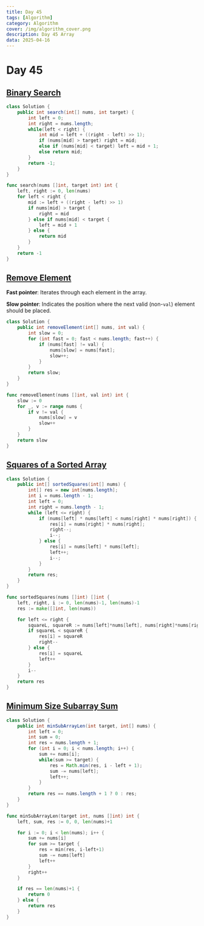 ```yaml
---
title: Day 45
tags: [Algorithm]
category: Algorithm
cover: /img/algorithm_cover.png
description: Day 45 Array
data: 2025-04-16
---
```


# Day 45

## [Binary Search](https://leetcode.com/problems/binary-search/description/)

```java
class Solution {
    public int search(int[] nums, int target) {
        int left = 0;
        int right = nums.length;
        while(left < right) {
            int mid = left + ((right - left) >> 1);
            if (nums[mid] > target) right = mid;
            else if (nums[mid] < target) left = mid + 1;
            else return mid;
        }
        return -1;
    }
}
```

```go
func search(nums []int, target int) int {
	left, right := 0, len(nums)
	for left < right {
		mid := left + ((right - left) >> 1)
		if nums[mid] > target {
			right = mid
		} else if nums[mid] < target {
			left = mid + 1
		} else {
			return mid
		}
	}
	return -1
}
```

## [Remove Element](https://leetcode.com/problems/remove-element/description/)

**Fast pointer**: Iterates through each element in the array.

**Slow pointer**: Indicates the position where the next valid (non-`val`) element should be placed.

```java
class Solution {
    public int removeElement(int[] nums, int val) {
        int slow = 0;
        for (int fast = 0; fast < nums.length; fast++) {
            if (nums[fast] != val) {
                nums[slow] = nums[fast];
                slow++;
            }
        }
        return slow;
    }
}
```

```go
func removeElement(nums []int, val int) int {
	slow := 0
	for _, v := range nums {
		if v != val {
			nums[slow] = v
			slow++
		}
	}
	return slow
}
```

## [Squares of a Sorted Array](https://leetcode.com/problems/squares-of-a-sorted-array/description/)

```java
class Solution {
    public int[] sortedSquares(int[] nums) {
        int[] res = new int[nums.length];
        int i = nums.length - 1;
        int left = 0;
        int right = nums.length - 1;
        while (left <= right) {
            if (nums[left] * nums[left] < nums[right] * nums[right]) {
                res[i] = nums[right] * nums[right];
                right--;
                i--;
            } else {
                res[i] = nums[left] * nums[left];
                left++;
                i--;
            }
        }
        return res;
    }
}
```

```go
func sortedSquares(nums []int) []int {
	left, right, i := 0, len(nums)-1, len(nums)-1
	res := make([]int, len(nums))

	for left <= right {
		squareL, squareR := nums[left]*nums[left], nums[right]*nums[right]
		if squareL < squareR {
			res[i] = squareR
			right--
		} else {
			res[i] = squareL
			left++
		}
		i--
	}
	return res
}
```

## [Minimum Size Subarray Sum](https://leetcode.com/problems/minimum-size-subarray-sum/description/)

```java
class Solution {
    public int minSubArrayLen(int target, int[] nums) {
        int left = 0;
        int sum = 0;
        int res = nums.length + 1;
        for (int i = 0; i < nums.length; i++) {
            sum += nums[i];
            while(sum >= target) {
                res = Math.min(res, i - left + 1);
                sum -= nums[left];
                left++;
            }
        }
        return res == nums.length + 1 ? 0 : res;
    }
}
```

```go
func minSubArrayLen(target int, nums []int) int {
	left, sum, res := 0, 0, len(nums)+1

	for i := 0; i < len(nums); i++ {
		sum += nums[i]
		for sum >= target {
			res = min(res, i-left+1)
			sum -= nums[left]
			left++
		}
		right++
	}

	if res == len(nums)+1 {
		return 0
	} else {
		return res
	}
}
```

